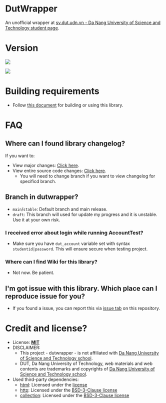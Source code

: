 # DutWrapper

An unofficial wrapper at [sv.dut.udn.vn - Da Nang University of Science and Technology student page](http://sv.dut.udn.vn).

# Version

[![](https://img.shields.io/github/v/release/dutwrapper/dutwrapper-dart?label=release)](https://github.com/dutwrapper/dutwrapper-dart/releases)

[![](https://img.shields.io/github/v/tag/dutwrapper/dutwrapper-dart?label=pre-release)](https://github.com/dutwrapper/dutwrapper-dart/releases)

# Building requirements
- Follow [this document](https://docs.flutter.dev/) for building or using this library.

# FAQ

## Where can I found library changelog?
If you want to:
- View major changes: [Click here](CHANGELOG.md).
- View entire source code changes: [Click here](https://github.com/dutwrapper/dutwrapper-dart/commits).
  - You will need to change branch if you want to view changelog for specificd branch.

## Branch in dutwrapper?
- `main`/`stable`: Default branch and main release.
- `draft`: This branch will used for update my progress and it is unstable. Use it at your own risk.

### I received error about login while running AccountTest?
- Make sure you have `dut_account` variable set with syntax `studentid|password`. This will ensure secure when testing project.

### Where can I find Wiki for this library?
- Not now. Be patient.

## I'm got issue with this library. Which place can I reproduce issue for you?
- If you found a issue, you can report this via [issue tab](https://github.com/dutwrapper/dutwrapper-dart/issues) on this repository.

# Credit and license?
- License: [**MIT**](LICENSE)
- DISCLAIMER:
  - This project - dutwrapper - is not affiliated with [Da Nang University of Science and Technology school](http://dut.udn.vn).
  - DUT, Da Nang University of Technology, web materials and web contents are trademarks and copyrights of [Da Nang University of Science and Technology school](http://dut.udn.vn).
- Used third-party dependencies:
  - [html](https://pub.dev/packages/html): Licensed under the [license](https://pub.dev/packages/html/license)
  - [http](https://pub.dev/packages/http): Licensed under the [BSD-3-Clause license](https://pub.dev/packages/http/license)
  - [collection](https://pub.dev/packages/collection): Licensed under the [BSD-3-Clause license](https://pub.dev/packages/collection/license)
